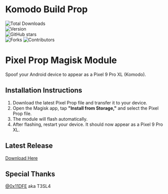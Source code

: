 # Komodo Build Prop
![Total Downloads](https://img.shields.io/github/downloads/Elcapitanoe/Komodo-Build-Prop/total)   
![Version](https://img.shields.io/github/v/release/Elcapitanoe/Komodo-Build-Prop)  
![GitHub stars](https://img.shields.io/github/stars/Elcapitanoe/Komodo-Build-Prop?style=social)  
![Forks](https://img.shields.io/github/forks/Elcapitanoe/Komodo-Build-Prop?style=social) 
![Contributors](https://img.shields.io/github/contributors/Elcapitanoe/Komodo-Build-Prop)  

# Pixel Prop Magisk Module  
Spoof your Android device to appear as a Pixel 9 Pro XL (Komodo).

## Installation Instructions 
1. Download the latest Pixel Prop file and transfer it to your device.  
2. Open the Magisk app, tap **"Install from Storage,"** and select the Pixel Prop file.  
3. The module will flash automatically.  
4. After flashing, restart your device. It should now appear as a Pixel 9 Pro XL.

## Latest Release
[Download Here](https://github.com/Elcapitanoe/Komodo-Build-Prop/releases)

## Special Thanks
[@0x11DFE](https://github.com/0x11DFE) aka T3SL4
